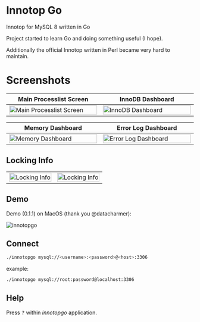 # Innotop Go

Innotop for MySQL 8 written in Go

Project started to learn Go and doing something useful (I hope).

Additionally the official Innotop written in Perl became very hard to maintain.

# Screenshots

<table class="table">
  <thead>
    <tr>
      <th scope="col" width="1000px">Main Processlist Screen</th>
      <th scope="col" width="1000px">InnoDB Dashboard</th>
    </tr>
  </thead>
  <tbody>
    <tr>
      <td>
        <img src="https://user-images.githubusercontent.com/609675/113749711-3afc1c00-970a-11eb-8ace-ccd0e38cd443.png" width="100%" alt="Main Processlist Screen">
      </td>
      <td>
        <img src="https://user-images.githubusercontent.com/609675/114268187-249eda80-9a00-11eb-80ff-5aaebf378d78.png" width="100%" alt="InnoDB Dashboard">
      </td>
    </tr>
  </tbody>
</table>

<table class="table">
  <thead>
    <tr>
      <th scope="col" width="1000px">Memory Dashboard</th>
      <th scope="col" width="1000px">Error Log Dashboard</th>
    </tr>
  </thead>
  <tbody>
    <tr>
      <td>
        <img src="https://user-images.githubusercontent.com/609675/114268174-1486fb00-9a00-11eb-9264-55486d69d582.png" width="100%" alt="Memory Dashboard">
      </td>
      <td>
        <img src="https://user-images.githubusercontent.com/609675/125663301-9541a71b-1fd2-45d4-8469-ff3c957e61ae.png" width="100%" alt="Error Log Dashboard">
      </td>
    </tr>
  </tbody>
</table>

## Locking Info

<table class="table">
  <tbody>
    <tr>
      <td>
        <img src="https://user-images.githubusercontent.com/609675/125854001-6f8f33b9-7095-42b9-89de-593a4b119f41.png" width="100%" alt="Locking Info">
      </td>
      <td>
        <img src="https://user-images.githubusercontent.com/609675/125854013-bb358762-3db1-4b3a-9c5f-f26ae2a070e8.png" width="100%" alt="Locking Info">
      </td>
    </tr>
  </tbody>
</table>

## Demo

Demo (0.1.1) on MacOS (thank you @datacharmer):

![innotopgo](https://user-images.githubusercontent.com/609675/113839514-08950200-9790-11eb-8cc6-449250909acb.gif)


## Connect

```bash
./innotopgo mysql://<username>:<password>@<host>:3306
```

example:

```bash
./innotopgo mysql://root:password@localhost:3306
```

## Help

Press <kbd>?</kbd> within *innotopgo* application.
